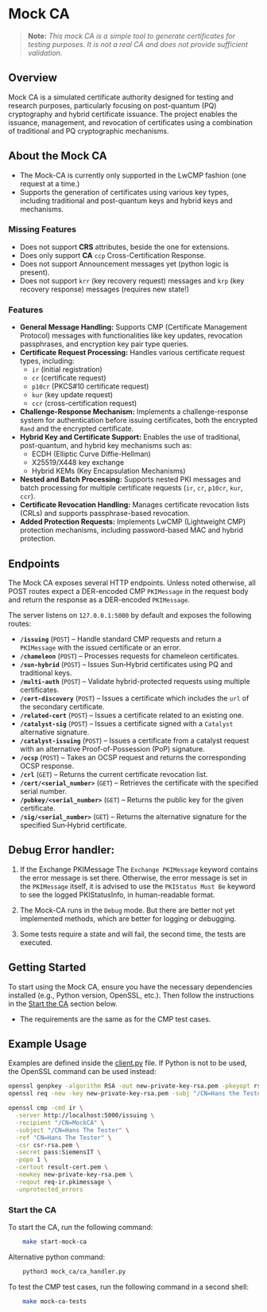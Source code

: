 <!--
SPDX-FileCopyrightText: Copyright 2025 Siemens AG

SPDX-License-Identifier: Apache-2.0
-->

# Mock CA

> **Note:** *This mock CA is a simple tool to generate certificates for testing purposes. It is not a real CA and does not provide sufficient validation.*

## Overview

Mock CA is a simulated certificate authority designed for testing and
research purposes, particularly focusing on post-quantum (PQ) cryptography and hybrid certificate
issuance. The project enables the issuance, management, and revocation of certificates using a
combination of traditional and PQ cryptographic mechanisms.

## About the Mock CA

- The Mock-CA is currently only supported in
  the LwCMP fashion (one request at a time.)
- Supports the generation of certificates using various key types, including traditional and post-quantum keys and
  hybrid keys and mechanisms.

### Missing Features

- Does not support **CRS** attributes, beside the one for extensions.
- Does only support **CA** `ccp` Cross-Certification Response.
- Does not support Announcement messages yet (python logic is present).
- Does not support `krr` (key recovery request) messages and
  `krp` (key recovery response) messages (requires new state!)

### Features

- **General Message Handling:** Supports CMP (Certificate Management Protocol) messages with functionalities like key updates, revocation passphrases, and encryption key pair type queries.
- **Certificate Request Processing:** Handles various certificate request types, including:
  - `ir` (initial registration)
  - `cr` (certificate request)
  - `p10cr` (PKCS#10 certificate request)
  - `kur` (key update request)
  - `ccr` (cross-certification request)
- **Challenge-Response Mechanism:** Implements a challenge-response system for authentication before issuing certificates,
  both the encrypted `Rand` and the encrypted certificate.
- **Hybrid Key and Certificate Support:** Enables the use of traditional, post-quantum, and hybrid key mechanisms such as:
  - ECDH (Elliptic Curve Diffie-Hellman)
  - X25519/X448 key exchange
  - Hybrid KEMs (Key Encapsulation Mechanisms)
- **Nested and Batch Processing:** Supports nested PKI messages and batch processing
  for multiple certificate requests (`ir`, `cr`, `p10cr`, `kur`, `ccr`).
- **Certificate Revocation Handling:** Manages certificate revocation lists (CRLs) and supports passphrase-based revocation.
- **Added Protection Requests:** Implements LwCMP (Lightweight CMP) protection mechanisms, including password-based MAC and hybrid protection.

## Endpoints

The Mock CA exposes several HTTP endpoints. Unless noted otherwise, all POST
routes expect a DER-encoded CMP `PKIMessage` in the request body and return the
response as a DER-encoded `PKIMessage`.

The server listens on `127.0.0.1:5000` by default and exposes the following routes:

- **`/issuing`** (`POST`)
  – Handle standard CMP requests and return a `PKIMessage` with the issued certificate or an error.
- **`/chameleon`** (`POST`)
  – Processes requests for chameleon certificates.
- **`/sun-hybrid`** (`POST`)
  – Issues Sun‑Hybrid certificates using PQ and traditional keys.
- **`/multi-auth`** (`POST`)
  – Validate hybrid-protected requests using multiple certificates.
- **`/cert-discovery`** (`POST`)
  – Issues a certificate which includes the `url` of the secondary certificate.
- **`/related-cert`** (`POST`)
  – Issues a certificate related to an existing one.
- **`/catalyst-sig`** (`POST`)
  – Issues a certificate signed with a `Catalyst` alternative signature.
- **`/catalyst-issuing`** (`POST`)
  – Issues a certificate from a catalyst request with an alternative Proof-of-Possession (PoP) signature.
- **`/ocsp`** (`POST`)
  – Takes an OCSP request and returns the corresponding OCSP response.
- **`/crl`** (`GET`)
  – Returns the current certificate revocation list.
- **`/cert/<serial_number>`** (`GET`)
  – Retrieves the certificate with the specified serial number.
- **`/pubkey/<serial_number>`** (`GET`)
  – Returns the public key for the given certificate.
- **`/sig/<serial_number>`** (`GET`)
  – Returns the alternative signature for the specified Sun‑Hybrid certificate.

## Debug Error handler:

1. If the Exchange PKIMessage
   The `Exchange PKIMessage` keyword contains the error message is set there.
   Otherwise, the error message is set in the `PKIMessage` itself, it is advised to use the
   `PKIStatus Must Be` keyword to see the logged PKIStatusInfo, in human-readable format.

2. The Mock-CA runs in the `Debug` mode. But there are better not yet
   implemented methods, which are better for logging or debugging.

3. Some tests require a state and will fail, the second time, the tests are executed.

## Getting Started

To start using the Mock CA, ensure you have the necessary dependencies installed (e.g., Python version, OpenSSL, etc.).
Then follow the instructions in the [Start the CA](#start-the-ca) section below.

- The requirements are the same as for the CMP test cases.

## Example Usage

Examples are defined inside the [client.py](mock_ca/client.py) file.
If Python is not to be used, the OpenSSL command can be used instead:

```sh
openssl genpkey -algorithm RSA -out new-private-key-rsa.pem -pkeyopt rsa_keygen_bits:2048
openssl req -new -key new-private-key-rsa.pem -subj "/CN=Hans the Tester" -out csr-rsa.pem

openssl cmp -cmd ir \
  -server http://localhost:5000/issuing \
  -recipient "/CN=MockCA" \
  -subject "/CN=Hans The Tester" \
  -ref "CN=Hans The Tester" \
  -csr csr-rsa.pem \
  -secret pass:SiemensIT \
  -popo 1 \
  -certout result-cert.pem \
  -newkey new-private-key-rsa.pem \
  -reqout req-ir.pkimessage \
  -unprotected_errors
```


### Start the CA

To start the CA, run the following command:

```sh
    make start-mock-ca
```

Alternative python command:

```sh
    python3 mock_ca/ca_handler.py
```

To test the CMP test cases, run the following command
in a second shell:

```sh
    make mock-ca-tests
```
